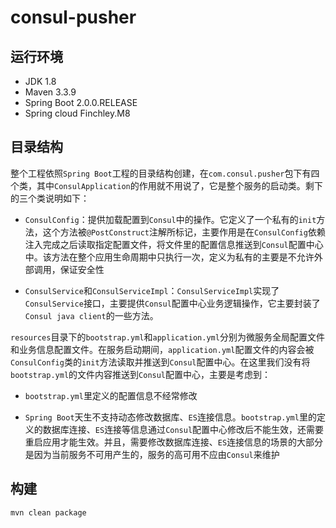 # consul-pusher

## 运行环境

* JDK 1.8
* Maven 3.3.9
* Spring Boot 2.0.0.RELEASE
* Spring cloud Finchley.M8

## 目录结构

整个工程依照`Spring Boot`工程的目录结构创建，在`com.consul.pusher`包下有四个类，其中`ConsulApplication`的作用就不用说了，它是整个服务的启动类。剩下的三个类说明如下：

* `ConsulConfig`：提供加载配置到`Consul`中的操作。它定义了一个私有的`init`方法，这个方法被`@PostConstruct`注解所标记，主要作用是在`ConsulConfig`依赖注入完成之后读取指定配置文件，将文件里的配置信息推送到`Consul`配置中心中。该方法在整个应用生命周期中只执行一次，定义为私有的主要是不允许外部调用，保证安全性

* `ConsulService`和`ConsulServiceImpl`：`ConsulServiceImpl`实现了`ConsulService`接口，主要提供`Consul`配置中心业务逻辑操作，它主要封装了`Consul java client`的一些方法。

`resources`目录下的`bootstrap.yml`和`application.yml`分别为微服务全局配置文件和业务信息配置文件。在服务启动期间，`application.yml`配置文件的内容会被`ConsulConfig`类的`init`方法读取并推送到`Consul`配置中心。在这里我们没有将`bootstrap.yml`的文件内容推送到`Consul`配置中心，主要是考虑到：

* `bootstrap.yml`里定义的配置信息不经常修改

* `Spring Boot`天生不支持动态修改数据库、`ES`连接信息。`bootstrap.yml`里的定义的数据库连接、`ES`连接等信息通过`Consul`配置中心修改后不能生效，还需要重启应用才能生效。并且，需要修改数据库连接、`ES`连接信息的场景的大部分是因为当前服务不可用产生的，服务的高可用不应由`Consul`来维护

## 构建

```
mvn clean package
```
